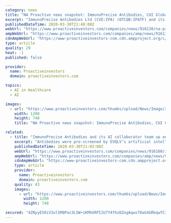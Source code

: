 ```yaml
---
category: news
title: "NA Proactive news snapshot: ImmunoPrecise Antibodies, CUI Global, Phunware, Helix Technologies UPDATE"
excerpt: "ImmunoPrecise Antibodies Ltd (CVE:IPA) (OTCQB:IPATF) and its artificial intelligence collaborator are teaming up ... all our knowledge and expertise in the field of cell and gene therapy, including anti-viral technologies relevant to COVID-19."
publishedDateTime: 2020-03-30T21:48:00Z
webUrl: "https://www.proactiveinvestors.com/companies/news/916138/na-proactive-news-snapshot-immunoprecise-antibodies-cui-global-phunware-helix-technologies-update--916138.html"
ampWebUrl: "https://www.proactiveinvestors.com/companies/amp/news/916138"
cdnAmpWebUrl: "https://www-proactiveinvestors-com.cdn.ampproject.org/c/s/www.proactiveinvestors.com/companies/amp/news/916138"
type: article
quality: 29
heat: -1
published: false

provider:
  name: Proactiveinvestors
  domain: proactiveinvestors.com

topics:
  - AI in Healthcare
  - AI

images:
  - url: "https://www.proactiveinvestors.com/thumbs/upload/News/Image/2020_03/1200z740_1585576249_shutterstock_1090031726-(1).jpg"
    width: 1200
    height: 740
    title: "NA Proactive news snapshot: ImmunoPrecise Antibodies, CUI Global, Phunware, Helix Technologies UPDATE"

related:
  - title: "ImmunoPrecise Antibodies and its AI collaborator team up on research program to help fight coronavirus"
    excerpt: "Antibodies were pre-screened by EVQLV’s artificial intelligence-driven algorithms. ImmunoPrecise cautioned shareholders ... we are applying these insights in an attempt to generate an efficacious and sustainable therapy,” Bath said in a statement. ImmunoPrecise said it will review the antibody candidates and select around 1,200 candidates ..."
    publishedDateTime: 2020-03-30T21:03:00Z
    webUrl: "https://www.proactiveinvestors.com/companies/news/916160/immunoprecise-antibodies-and-its-ai-collaborator-team-up-on-research-program-to-help-fight-coronavirus-916160.html"
    ampWebUrl: "https://www.proactiveinvestors.com/companies/amp/news/916160"
    cdnAmpWebUrl: "https://www-proactiveinvestors-com.cdn.ampproject.org/c/s/www.proactiveinvestors.com/companies/amp/news/916160"
    type: article
    provider:
      name: Proactiveinvestors
      domain: proactiveinvestors.com
    quality: 43
    images:
      - url: "https://www.proactiveinvestors.com/thumbs/upload/News/Image/2020_03/1200z740_1585602518_coronavirus-2.jpg"
        width: 1200
        height: 740

secured: "4ZNyyE50iV3ulSMQPaz3LSW+iKMhGRPI1U7Y4fhzDZogAqwx78aG4GRbqwfC3YL+68XeOTbTbQLh1FRAn9NnmSkHzJsvHmkr9iL5QvqV8FrLr7gEhYmvDKpn3igv5bqQhEHoKlfVfw8/AGMsVgBkxxz+0XFKvDczTkMapgO6oUMX4/VoDz1eiMu/Kl5TXw0JChniyRD4JgwFsgSN+OoOp7E3VulG4e1XXRbn/zc/JkgR+9BZpnx7Ts0tRyCcgw+eaK3WaQJLEQdoXmMBmVLqQmKmhoPO6lQWq3PPQMqLcYnHwC6W80UqBq8Eo4CPltkJ;Of2g6Jw2FM4g8kIOMUezcw=="
---
```


